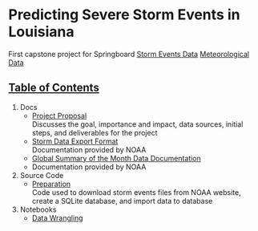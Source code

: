 # Predicting Severe Storm Events in Louisiana

First capstone project for Springboard
[Storm Events Data](https://www.ncdc.noaa.gov/stormevents/)
[Meteorological Data](https://data.nodc.noaa.gov/cgi-bin/iso?id=gov.noaa.ncdc:C00946)

## [Table of Contents](#table-of-contents)

1. Docs
   - [Project Proposal](https://github.com/jennyrhee/storm-events/blob/master/docs/projectproposal.pdf)  
   Discusses the goal, importance and impact, data sources, initial steps, and deliverables for the project
   - [Storm Data Export Format](https://github.com/jennyrhee/storm-events/blob/master/docs/storm-data-export-format.pdf)  
   Documentation provided by NOAA
   - [Global Summary of the Month Data Documentation](https://github.com/jennyrhee/storm-events/blob/master/docs/gsom-gsoy_documentation.pdf)
   - Documentation provided by NOAA
2. Source Code  
   - [Preparation](https://github.com/jennyrhee/storm-events/tree/master/src/preparation)  
   Code used to download storm events files from NOAA website, create a SQLite database, and import data to database
3. Notebooks
   - [Data Wrangling](https://github.com/jennyrhee/storm-events/blob/master/notebooks/data_wrangling.ipynb)  
